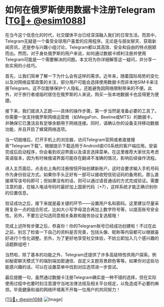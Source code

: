 # 如何在俄罗斯使用数据卡注册Telegram [[TG💪+ @esim1088](https://t.me/s/esim1088)]

在当今这个信息化的时代，社交媒体平台已经深深融入我们的日常生活。而其中，Telegram无疑是一个备受全球用户喜爱的应用程序。无论是与朋友聊天、获取新闻资讯，还是参与兴趣小组讨论，Telegram都以其高效、安全和自由的特点脱颖而出。然而，对于身处俄罗斯的用户来说，如何通过数据卡顺利注册并使用Telegram可能是一个需要解决的问题。本文将为你详细解答这一疑问，并分享一些实用的小技巧。

首先，让我们简单了解一下为什么会有这样的需求。近年来，随着国际局势的变化以及对网络监管政策的关注，部分用户可能会选择使用数据卡而非本地SIM卡来注册Telegram。这不仅能够保护个人隐私，还能避免因网络限制带来的不便。此外，对于旅行者或临时居住在俄罗斯的人来说，购买一张本地数据卡也显得更为便捷。

接下来，我们就进入正题——具体的操作步骤。第一步当然是准备必要的工具了。你需要一张支持俄罗斯网络运营商（如MegaFon、Beeline或MTS）的数据卡，并确保它已激活且有足够余额用于网络连接。同时，请确认你的设备支持移动数据功能，并且开启了蜂窝网络选项。

当一切就绪后，打开手机上的浏览器，访问Telegram官网或者直接搜索“Telegram下载”。根据提示下载适用于Android或iOS系统的客户端应用。安装完成后启动程序，你会看到欢迎界面以及语言选择菜单。在这里推荐大家优先考虑英语版本，因为有时候俄语界面可能存在翻译不准确的情况，影响后续操作流程。

进入主页面后，点击右上角的注册按钮开始创建新账户。这时会要求输入手机号码作为身份验证方式。如果你手头正好有一部可以接收短信验证码的备用机，那么直接填写该号码即可；但如果没有的话，则可以通过语音通话的方式完成验证。需要注意的是，在输入电话号码时最好加上国家代码（+7），这样系统才能正确识别你的位置信息。

验证成功之后，接下来就是最关键的环节——设置用户名和密码。这里建议尽量采用复杂一点的组合形式，比如大小写字母混合再加上数字符号等，以提高账号安全性。另外，不要忘记勾选同意相关条款和服务协议复选框哦！

完成上述所有步骤之后，恭喜你！你的Telegram账号已经成功创建啦！不过在此之前，别忘了检查一下自己的资料是否完善，包括头像、昵称等内容都可以根据喜好进行个性化调整。另外，为了更好地享受社交体验，不妨立即加入几个感兴趣的话题群组吧！

当然啦，除了基本的功能之外，Telegram还提供了许多高级特性供用户探索。例如秘密聊天模式下的端到端加密通信、自定义主题背景颜色等等。如果你对这些功能感兴趣的话，可以在设置菜单中找到对应选项进一步尝试。

最后提醒一句，虽然通过数据卡注册Telegram确实是一种不错的选择，但在实际使用过程中也要时刻注意遵守当地法律法规及相关平台规定，以免造成不必要的麻烦。毕竟健康和谐的网络环境离不开每一位用户的共同努力！

[[TG💪+ @esim1088](https://t.me/s/esim1088) ![Image](https://i.postimg.cc/4NQfJmqS/Snipaste-2025-05-13-00-14-12.png)]